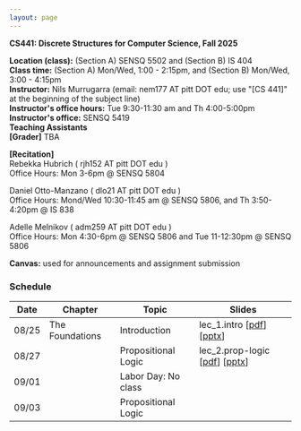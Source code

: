 ```yaml
---
layout: page
---
```


**CS441: Discrete Structures for Computer Science, Fall 2025**

**Location (class):** (Section A) SENSQ 5502 and (Section B) IS 404<br>
**Class time:** (Section A) Mon/Wed, 1:00 - 2:15pm, and (Section B) Mon/Wed, 3:00 - 4:15pm<br>
**Instructor:** Nils Murrugarra (email: nem177 AT pitt DOT edu; use "[CS 441]" at the beginning of the subject line)<br>
**Instructor's office hours:** Tue 9:30-11:30 am and Th 4:00-5:00pm<br>
**Instructor's office:** SENSQ 5419<br>
**Teaching Assistants**<br>
**[Grader]** TBA <br>

**[Recitation]**<br>
Rebekka Hubrich ( rjh152 AT pitt DOT edu )<br>
Office Hours: Mon 3-6pm @ SENSQ 5804<br>

Daniel Otto-Manzano ( dlo21 AT pitt DOT edu )<br>
Office Hours: Mond/Wed 10:30-11:45 am @  SENSQ 5806, and Th 3:50-4:20pm @ IS 838<br>

Adelle Melnikov ( adm259 AT pitt DOT edu )<br>
Office Hours: Mon 4:30-6pm @ SENSQ 5806 and Tue 11-12:30pm @ SENSQ 5806<br>

**Canvas:** used for announcements and assignment submission<br>

### Schedule

Date        | Chapter          | Topic               | Slides       
----------- | -----------      |---------------------| -----------  
08/25       | The Foundations  | Introduction        | lec_1.intro [[pdf](https://sites.pitt.edu/~nem177/courses/fall25_cs441/lec_1.intro.pdf)] [[pptx](https://sites.pitt.edu/~nem177/courses/fall25_cs441/lec_1.intro.pptx)]
08/27       |                  | Propositional Logic | lec_2.prop-logic [[pdf](https://sites.pitt.edu/~nem177/courses/fall25_cs441/lec_2.prop-logic.pdf)]  [[pptx](https://sites.pitt.edu/~nem177/courses/fall25_cs441/lec_2.prop-logic.pptx)]
09/01       |                  | Labor Day: No class |
09/03       |                  | Propositional Logic |

